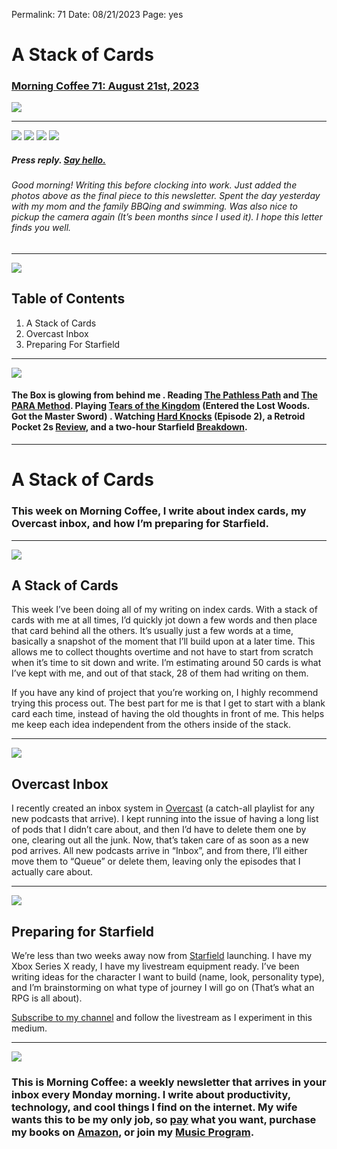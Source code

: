 
Permalink: 71
Date: 08/21/2023
Page: yes

# A Stack of Cards

### [Morning Coffee 71: August 21st, 2023][1]

![][image-1]

---- 

![][image-2]
![][image-3]
![][image-4]
![][image-5]

##### Press reply. [Say hello.][2]

###### Good morning! Writing this before clocking into work. Just added the photos above as the final piece to this newsletter. Spent the day yesterday with my mom and the family BBQing and swimming. Was also nice to pickup the camera again (It’s been months since I used it). I hope this letter finds you well.  

---- 

![][image-6]

## Table of Contents

1. A Stack of Cards
2. Overcast Inbox
3. Preparing For Starfield

---- 

![][image-7]

#### The Box is glowing from behind me . Reading [The Pathless Path][3] and [The PARA Method][4]. Playing [Tears of the Kingdom][5] (Entered the Lost Woods. Got the Master Sword) . Watching [Hard Knocks][6] (Episode 2), a Retroid Pocket 2s [Review][7], and a two-hour Starfield [Breakdown][8].

---- 

# A Stack of Cards

### This week on Morning Coffee, I write about index cards, my Overcast inbox, and how I’m preparing for Starfield.

---- 

![][image-8]

## A Stack of Cards

This week I’ve been doing all of my writing on index cards. With a stack of cards with me at all times, I’d quickly jot down a few words and then place that card behind all the others. It’s usually just a few words at a time, basically a snapshot of the moment that I’ll build upon at a later time. This allows me to collect thoughts overtime and not have to start from scratch when it’s time to sit down and write. I’m estimating around 50 cards is what I’ve kept with me, and out of that stack, 28 of them had writing on them.

If you have any kind of project that you’re working on, I highly recommend trying this process out. The best part for me is that I get to start with a blank card each time, instead of having the old thoughts in front of me. This helps me keep each idea independent from the others inside of the stack.

---- 

![][image-9]

## Overcast Inbox

I recently created an inbox system in [Overcast][9] (a catch-all playlist for any new podcasts that arrive). I kept running into the issue of having a long list of pods that I didn’t care about, and then I’d have to delete them one by one, clearing out all the junk. Now, that’s taken care of as soon as a new pod arrives. All new podcasts arrive in “Inbox”, and from there, I’ll either move them to “Queue” or delete them, leaving only the episodes that I actually care about.

---- 

![][image-10]

## Preparing for Starfield

We’re less than two weeks away now from [Starfield][10] launching. I have my Xbox Series X ready, I have my livestream equipment ready. I’ve been writing ideas for the character I want to build (name, look, personality type), and I’m brainstorming on what type of journey I will go on (That’s what an RPG is all about).

[Subscribe to my channel][11] and follow the livestream as I experiment in this medium.

---- 

![][image-11]

### This is Morning Coffee: a weekly newsletter that arrives in your inbox every Monday morning. I write about productivity, technology, and cool things I find on the internet. My wife wants this to be my only job, so [pay][12] what you want, purchase my books on [Amazon][13], or join my [Music Program][14].

[1]:	https://nashp.com/71
[2]:	mailto:nashp@me.com
[3]:	https://www.amazon.com/dp/B09QF1ZCT2?ref_=cm_sw_r_cp_ud_dp_SH92Y0SZD4B7NBC5X9JG
[4]:	https://www.amazon.com/dp/B0C2QPWBP4?ref_=cm_sw_r_cp_ud_dp_MWDVZSHHYZCC7YS0MW40
[5]:	https://www.nintendo.com/store/products/the-legend-of-zelda-tears-of-the-kingdom-switch/
[6]:	https://www.hbo.com/hard-knocks-training-camp-new-york-jets
[7]:	https://youtu.be/lKbgiyEr9JY
[8]:	https://youtu.be/qf3H-PmwQpM
[9]:	https://apps.apple.com/us/app/overcast/id888422857
[10]:	https://bethesda.net/en/game/starfield
[11]:	https://youtube.com/@nashpdotcom
[12]:	https://buy.stripe.com/fZe4jqd135LRc4U4gj
[13]:	https://www.amazon.com/dp/B0CQQG3JCF?binding=paperback&ref=dbs_dp_awt_sb_pc_tpbk
[14]:	https://patreon.com/nashp

[image-1]:	https://nashp.com/_media/mc.gif
[image-2]:	https://i.imgur.com/Q0OLT9y.jpg
[image-3]:	https://i.imgur.com/457dAMM.jpg
[image-4]:	https://i.imgur.com/4BnCxNv.jpg
[image-5]:	https://i.imgur.com/D63wk4c.jpg
[image-6]:	https://i.imgur.com/eO2hcg2.jpg
[image-7]:	https://blotcdn.com/blog_7d9c6729f90a4fd68ca68a09e88009f0/_image_cache/7cf7610f-df38-435d-8654-200d185511c1.gif
[image-8]:	https://i.imgur.com/o1ErcJ6.jpg
[image-9]:	https://i.imgur.com/U5xUrlZ.jpg
[image-10]:	https://i.imgur.com/SmL656t.jpg
[image-11]:	https://i.imgur.com/MwejBou.jpg